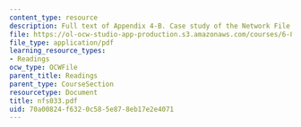 ```yaml
---
content_type: resource
description: Full text of Appendix 4-B. Case study of the Network File System (NFS)
file: https://ol-ocw-studio-app-production.s3.amazonaws.com/courses/6-824-distributed-computer-systems-engineering-spring-2006/70a00824f6320c585e878eb17e2e4071_nfs033.pdf
file_type: application/pdf
learning_resource_types:
- Readings
ocw_type: OCWFile
parent_title: Readings
parent_type: CourseSection
resourcetype: Document
title: nfs033.pdf
uid: 70a00824-f632-0c58-5e87-8eb17e2e4071
---
```

